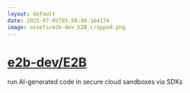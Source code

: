 ```yaml
---
layout: default
date: 2025-07-05T05:58:00.164174
image: assets/e2b-dev_E2B_cropped.png
---
```


# [e2b-dev/E2B](https://github.com/e2b-dev/E2B)

run AI-generated code in secure cloud sandboxes via SDKs
